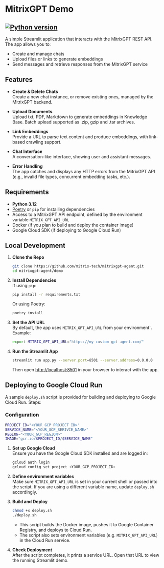 # MitrixGPT Demo
[![Python version](https://img.shields.io/badge/streamlit-v1.43.0-blue)](#)
---

A simple Streamlit application that interacts with the MitrixGPT REST API. The app allows you to:

- Create and manage chats
- Upload files or links to generate embeddings
- Send messages and retrieve responses from the MitrixGPT service

## Features

- **Create & Delete Chats**  
  Create a new chat instance, or remove existing ones, managed by the MitrixGPT backend.
  
- **Upload Documents**  
  Upload txt, PDF, Markdown to generate embeddings in Knowledge Base. Batch upload supported as .zip, gzip and .tar archives.

- **Link Embeddings**  
  Provide a URL to parse text content and produce embeddings, with link-based crawling support.

- **Chat Interface**  
  A conversation-like interface, showing user and assistant messages.

- **Error Handling**  
  The app catches and displays any HTTP errors from the MitrixGPT API (e.g., invalid file types, concurrent embedding tasks, etc.).


## Requirements

- **Python 3.12**
- [Poetry](https://python-poetry.org/) or `pip` for installing dependencies
- Access to a MitrixGPT API endpoint, defined by the environment variable `MITRIX_GPT_API_URL`
- Docker (if you plan to build and deploy the container image)
- Google Cloud SDK (if deploying to Google Cloud Run)

## Local Development

1. **Clone the Repo**  
   ```bash
   git clone https://github.com/mitrix-tech/mitrixgpt-agent.git
   cd mitrixgpt-agent/demo
   ```

2. **Install Dependencies**  
   If using `pip`:
   ```bash
   pip install -r requirements.txt
   ```
   Or using Poetry:
   ```bash
   poetry install
   ```

3. **Set the API URL**  
   By default, the app uses `MITRIX_GPT_API_URL` from your environment`.  
   Example:
   ```bash
   export MITRIX_GPT_API_URL="https://my-custom-gpt-agent.com/"
   ```

4. **Run the Streamlit App**  
   ```bash
   streamlit run app.py --server.port=8501 --server.address=0.0.0.0
   ```
   Then open [http://localhost:8501](http://localhost:8501) in your browser to interact with the app.

## Deploying to Google Cloud Run

A sample `deploy.sh` script is provided for building and deploying to Google Cloud Run. Steps:

### Configuration
```bash
PROJECT_ID="<YOUR_GCP_PROJECT_ID>"
SERVICE_NAME="<YOUR_GCP_SERIVCE_NAME>"
REGION="<YOUR_GCP_REGION>"
IMAGE="gcr.io/$PROJECT_ID/$SERVICE_NAME"
```

1. **Set up Google Cloud**  
   Ensure you have the Google Cloud SDK installed and are logged in:
   ```bash
   gcloud auth login
   gcloud config set project <YOUR_GCP_PROJECT_ID>
   ```

2. **Define environment variables**  
   Make sure `MITRIX_GPT_API_URL` is set in your current shell or passed into the script. If you are using a different variable name, update `deploy.sh` accordingly.

3. **Build and Deploy**  
   ```bash
   chmod +x deploy.sh
   ./deploy.sh
   ```
   - This script builds the Docker image, pushes it to Google Container Registry, and deploys to Cloud Run.
   - The script also sets environment variables (e.g. `MITRIX_GPT_API_URL`) in the Cloud Run service.

4. **Check Deployment**  
   After the script completes, it prints a service URL. Open that URL to view the running Streamlit demo.
